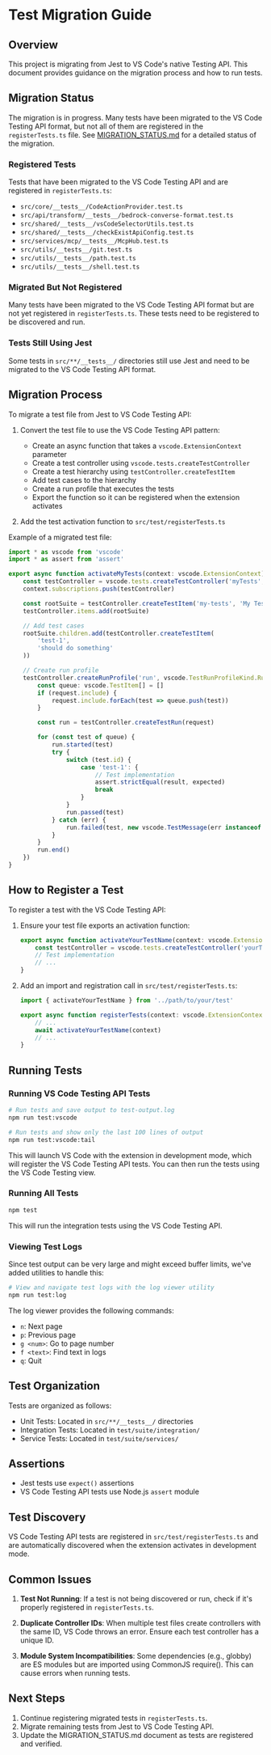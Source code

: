 # Test Migration Guide

## Overview

This project is migrating from Jest to VS Code's native Testing API. This document provides guidance on the migration process and how to run tests.

## Migration Status

The migration is in progress. Many tests have been migrated to the VS Code Testing API format, but not all of them are registered in the `registerTests.ts` file. See [MIGRATION_STATUS.md](./MIGRATION_STATUS.md) for a detailed status of the migration.

### Registered Tests

Tests that have been migrated to the VS Code Testing API and are registered in `registerTests.ts`:

- `src/core/__tests__/CodeActionProvider.test.ts`
- `src/api/transform/__tests__/bedrock-converse-format.test.ts`
- `src/shared/__tests__/vsCodeSelectorUtils.test.ts`
- `src/shared/__tests__/checkExistApiConfig.test.ts`
- `src/services/mcp/__tests__/McpHub.test.ts`
- `src/utils/__tests__/git.test.ts`
- `src/utils/__tests__/path.test.ts`
- `src/utils/__tests__/shell.test.ts`

### Migrated But Not Registered

Many tests have been migrated to the VS Code Testing API format but are not yet registered in `registerTests.ts`. These tests need to be registered to be discovered and run.

### Tests Still Using Jest

Some tests in `src/**/__tests__/` directories still use Jest and need to be migrated to the VS Code Testing API format.

## Migration Process

To migrate a test file from Jest to VS Code Testing API:

1. Convert the test file to use the VS Code Testing API pattern:
   - Create an async function that takes a `vscode.ExtensionContext` parameter
   - Create a test controller using `vscode.tests.createTestController`
   - Create a test hierarchy using `testController.createTestItem`
   - Add test cases to the hierarchy
   - Create a run profile that executes the tests
   - Export the function so it can be registered when the extension activates

2. Add the test activation function to `src/test/registerTests.ts`

Example of a migrated test file:

```typescript
import * as vscode from 'vscode'
import * as assert from 'assert'

export async function activateMyTests(context: vscode.ExtensionContext): Promise<void> {
    const testController = vscode.tests.createTestController('myTests', 'My Tests')
    context.subscriptions.push(testController)

    const rootSuite = testController.createTestItem('my-tests', 'My Tests')
    testController.items.add(rootSuite)

    // Add test cases
    rootSuite.children.add(testController.createTestItem(
        'test-1',
        'should do something'
    ))

    // Create run profile
    testController.createRunProfile('run', vscode.TestRunProfileKind.Run, async (request) => {
        const queue: vscode.TestItem[] = []
        if (request.include) {
            request.include.forEach(test => queue.push(test))
        }

        const run = testController.createTestRun(request)

        for (const test of queue) {
            run.started(test)
            try {
                switch (test.id) {
                    case 'test-1': {
                        // Test implementation
                        assert.strictEqual(result, expected)
                        break
                    }
                }
                run.passed(test)
            } catch (err) {
                run.failed(test, new vscode.TestMessage(err instanceof Error ? err.message : String(err)))
            }
        }
        run.end()
    })
}
```

## How to Register a Test

To register a test with the VS Code Testing API:

1. Ensure your test file exports an activation function:
   ```typescript
   export async function activateYourTestName(context: vscode.ExtensionContext): Promise<void> {
       const testController = vscode.tests.createTestController('yourTestId', 'Your Test Label')
       // Test implementation
       // ...
   }
   ```

2. Add an import and registration call in `src/test/registerTests.ts`:
   ```typescript
   import { activateYourTestName } from '../path/to/your/test'
   
   export async function registerTests(context: vscode.ExtensionContext): Promise<void> {
       // ...
       await activateYourTestName(context)
       // ...
   }
   ```

## Running Tests

### Running VS Code Testing API Tests

```bash
# Run tests and save output to test-output.log
npm run test:vscode

# Run tests and show only the last 100 lines of output
npm run test:vscode:tail
```

This will launch VS Code with the extension in development mode, which will register the VS Code Testing API tests. You can then run the tests using the VS Code Testing view.

### Running All Tests

```bash
npm test
```

This will run the integration tests using the VS Code Testing API.

### Viewing Test Logs

Since test output can be very large and might exceed buffer limits, we've added utilities to handle this:

```bash
# View and navigate test logs with the log viewer utility
npm run test:log
```

The log viewer provides the following commands:
- `n`: Next page
- `p`: Previous page
- `g <num>`: Go to page number
- `f <text>`: Find text in logs
- `q`: Quit

## Test Organization

Tests are organized as follows:

- Unit Tests: Located in `src/**/__tests__/` directories
- Integration Tests: Located in `test/suite/integration/`
- Service Tests: Located in `test/suite/services/`

## Assertions

- Jest tests use `expect()` assertions
- VS Code Testing API tests use Node.js `assert` module

## Test Discovery

VS Code Testing API tests are registered in `src/test/registerTests.ts` and are automatically discovered when the extension activates in development mode.

## Common Issues

1. **Test Not Running**: If a test is not being discovered or run, check if it's properly registered in `registerTests.ts`.

2. **Duplicate Controller IDs**: When multiple test files create controllers with the same ID, VS Code throws an error. Ensure each test controller has a unique ID.

3. **Module System Incompatibilities**: Some dependencies (e.g., globby) are ES modules but are imported using CommonJS require(). This can cause errors when running tests.

## Next Steps

1. Continue registering migrated tests in `registerTests.ts`.
2. Migrate remaining tests from Jest to VS Code Testing API.
3. Update the MIGRATION_STATUS.md document as tests are registered and verified.